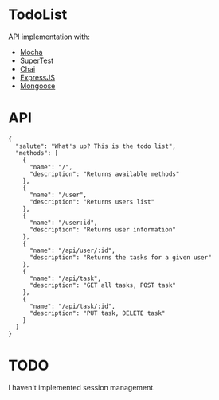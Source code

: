 TodoList
=========
API implementation with:

  - [Mocha](http://visionmedia.github.io/mocha/)
  - [SuperTest](https://github.com/visionmedia/supertest)
  - [Chai](http://chaijs.com/)
  - [ExpressJS](http://expressjs.com/)
  - [Mongoose](https://github.com/LearnBoost/mongoose)


API
==========

````
{
  "salute": "What's up? This is the todo list",
  "methods": [
    {
      "name": "/",
      "description": "Returns available methods"
    },
    {
      "name": "/user",
      "description": "Returns users list"
    },
    {
      "name": "/user:id",
      "description": "Returns user information"
    },
    {
      "name": "/api/user/:id",
      "description": "Returns the tasks for a given user"
    },
    {
      "name": "/api/task",
      "description": "GET all tasks, POST task"
    },
    {
      "name": "/api/task/:id",
      "description": "PUT task, DELETE task"
    }
  ]
}
`````

TODO
===========

I haven't implemented session management.




